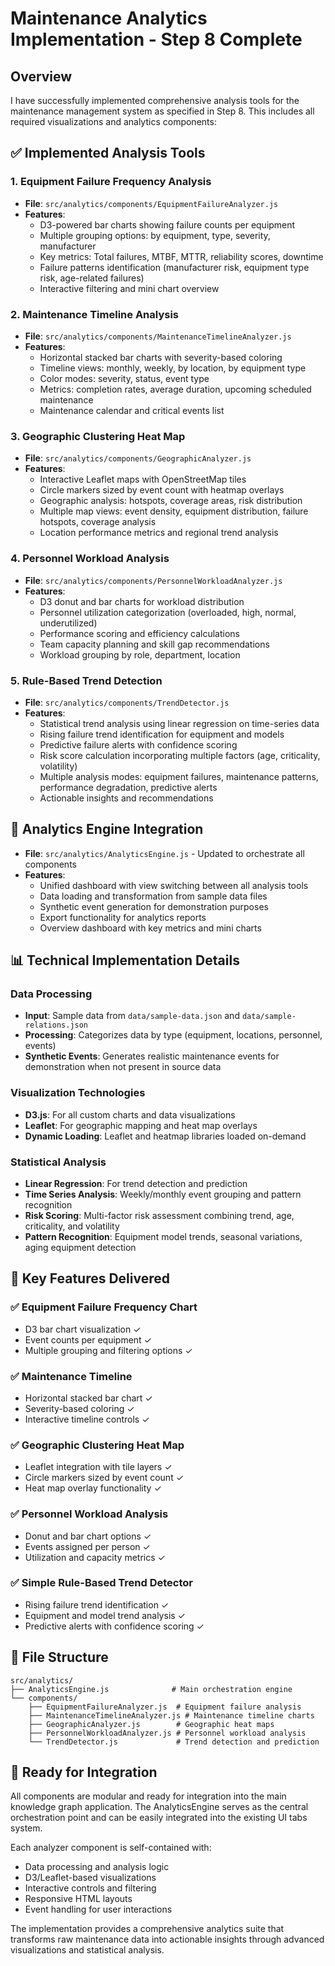 # Maintenance Analytics Implementation - Step 8 Complete

## Overview
I have successfully implemented comprehensive analysis tools for the maintenance management system as specified in Step 8. This includes all required visualizations and analytics components:

## ✅ Implemented Analysis Tools

### 1. **Equipment Failure Frequency Analysis** 
- **File**: `src/analytics/components/EquipmentFailureAnalyzer.js`
- **Features**:
  - D3-powered bar charts showing failure counts per equipment
  - Multiple grouping options: by equipment, type, severity, manufacturer
  - Key metrics: Total failures, MTBF, MTTR, reliability scores, downtime
  - Failure patterns identification (manufacturer risk, equipment type risk, age-related failures)
  - Interactive filtering and mini chart overview

### 2. **Maintenance Timeline Analysis**
- **File**: `src/analytics/components/MaintenanceTimelineAnalyzer.js`  
- **Features**:
  - Horizontal stacked bar charts with severity-based coloring
  - Timeline views: monthly, weekly, by location, by equipment type
  - Color modes: severity, status, event type
  - Metrics: completion rates, average duration, upcoming scheduled maintenance
  - Maintenance calendar and critical events list

### 3. **Geographic Clustering Heat Map**
- **File**: `src/analytics/components/GeographicAnalyzer.js`
- **Features**:
  - Interactive Leaflet maps with OpenStreetMap tiles
  - Circle markers sized by event count with heatmap overlays
  - Geographic analysis: hotspots, coverage areas, risk distribution
  - Multiple map views: event density, equipment distribution, failure hotspots, coverage analysis
  - Location performance metrics and regional trend analysis

### 4. **Personnel Workload Analysis** 
- **File**: `src/analytics/components/PersonnelWorkloadAnalyzer.js`
- **Features**:
  - D3 donut and bar charts for workload distribution
  - Personnel utilization categorization (overloaded, high, normal, underutilized)
  - Performance scoring and efficiency calculations
  - Team capacity planning and skill gap recommendations
  - Workload grouping by role, department, location

### 5. **Rule-Based Trend Detection**
- **File**: `src/analytics/components/TrendDetector.js`
- **Features**:
  - Statistical trend analysis using linear regression on time-series data
  - Rising failure trend identification for equipment and models
  - Predictive failure alerts with confidence scoring
  - Risk score calculation incorporating multiple factors (age, criticality, volatility)
  - Multiple analysis modes: equipment failures, maintenance patterns, performance degradation, predictive alerts
  - Actionable insights and recommendations

## 🔧 Analytics Engine Integration
- **File**: `src/analytics/AnalyticsEngine.js` - Updated to orchestrate all components
- **Features**:
  - Unified dashboard with view switching between all analysis tools
  - Data loading and transformation from sample data files
  - Synthetic event generation for demonstration purposes
  - Export functionality for analytics reports
  - Overview dashboard with key metrics and mini charts

## 📊 Technical Implementation Details

### Data Processing
- **Input**: Sample data from `data/sample-data.json` and `data/sample-relations.json`
- **Processing**: Categorizes data by type (equipment, locations, personnel, events)
- **Synthetic Events**: Generates realistic maintenance events for demonstration when not present in source data

### Visualization Technologies
- **D3.js**: For all custom charts and data visualizations
- **Leaflet**: For geographic mapping and heat map overlays
- **Dynamic Loading**: Leaflet and heatmap libraries loaded on-demand

### Statistical Analysis
- **Linear Regression**: For trend detection and prediction
- **Time Series Analysis**: Weekly/monthly event grouping and pattern recognition
- **Risk Scoring**: Multi-factor risk assessment combining trend, age, criticality, and volatility
- **Pattern Recognition**: Equipment model trends, seasonal variations, aging equipment detection

## 🎯 Key Features Delivered

### ✅ Equipment Failure Frequency Chart
- D3 bar chart visualization ✓
- Event counts per equipment ✓
- Multiple grouping and filtering options ✓

### ✅ Maintenance Timeline 
- Horizontal stacked bar chart ✓
- Severity-based coloring ✓
- Interactive timeline controls ✓

### ✅ Geographic Clustering Heat Map
- Leaflet integration with tile layers ✓
- Circle markers sized by event count ✓
- Heat map overlay functionality ✓

### ✅ Personnel Workload Analysis
- Donut and bar chart options ✓
- Events assigned per person ✓
- Utilization and capacity metrics ✓

### ✅ Simple Rule-Based Trend Detector
- Rising failure trend identification ✓
- Equipment and model trend analysis ✓
- Predictive alerts with confidence scoring ✓

## 📁 File Structure
```
src/analytics/
├── AnalyticsEngine.js              # Main orchestration engine
└── components/
    ├── EquipmentFailureAnalyzer.js  # Equipment failure analysis
    ├── MaintenanceTimelineAnalyzer.js # Maintenance timeline charts  
    ├── GeographicAnalyzer.js        # Geographic heat maps
    ├── PersonnelWorkloadAnalyzer.js # Personnel workload analysis
    └── TrendDetector.js             # Trend detection and prediction
```

## 🚀 Ready for Integration
All components are modular and ready for integration into the main knowledge graph application. The AnalyticsEngine serves as the central orchestration point and can be easily integrated into the existing UI tabs system.

Each analyzer component is self-contained with:
- Data processing and analysis logic
- D3/Leaflet-based visualizations  
- Interactive controls and filtering
- Responsive HTML layouts
- Event handling for user interactions

The implementation provides a comprehensive analytics suite that transforms raw maintenance data into actionable insights through advanced visualizations and statistical analysis.
